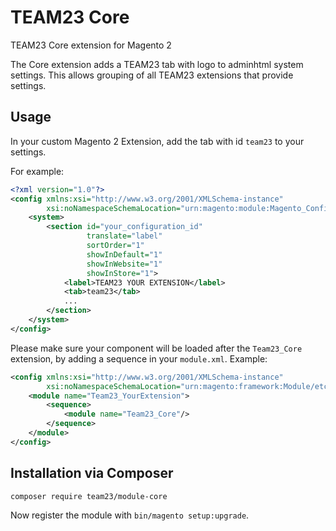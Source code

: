 # TEAM23 Core

TEAM23 Core extension for Magento 2

The Core extension adds a TEAM23 tab with logo to adminhtml system settings. This allows grouping of all TEAM23
extensions that provide settings.

## Usage

In your custom Magento 2 Extension, add the tab with id `team23` to your settings.

For example:
```xml
<?xml version="1.0"?>
<config xmlns:xsi="http://www.w3.org/2001/XMLSchema-instance"
        xsi:noNamespaceSchemaLocation="urn:magento:module:Magento_Config:etc/system_file.xsd">
    <system>
        <section id="your_configuration_id"
                 translate="label"
                 sortOrder="1"
                 showInDefault="1"
                 showInWebsite="1"
                 showInStore="1">
            <label>TEAM23 YOUR EXTENSION</label>
            <tab>team23</tab>
            ...
        </section>
    </system>
</config>
```

Please make sure your component will be loaded after the `Team23_Core` extension, by adding a sequence in your
`module.xml`. Example:

```xml
<config xmlns:xsi="http://www.w3.org/2001/XMLSchema-instance"
        xsi:noNamespaceSchemaLocation="urn:magento:framework:Module/etc/module.xsd">
    <module name="Team23_YourExtension">
        <sequence>
            <module name="Team23_Core"/>
        </sequence>
    </module>
</config>
```

## Installation via Composer

```bash
composer require team23/module-core
```

Now register the module with `bin/magento setup:upgrade`.
